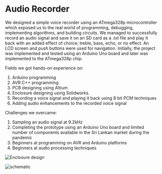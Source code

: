 # Audio Recorder
We designed a simple voice recorder using an ATmega328p microcontroller which exposed us to the real world of programming, debugging, implementing algorithms, and building circuits.
We managed to successfully record an audio signal and save it on an SD card as a .txt file and play it back with an added effect of choice; treble, bass, echo, or no effect. An LCD screen and push buttons were used for navigation. Initially, the project was implemented and tested using an Arduino Uno board and later was implemented to the ATmega328p chip. 

Fields we got hands-on experience on:
1. Arduino programming
2. AVR C++ programming
3. PCB designing using Altium
4. Enclosure designing using Solidworks. 
5. Recording a voice signal and playing it back using 8 bit PCM techniques
6. Adding audio enhancements to the recorded voice signal

Challenges we overcame:
1. Sampling an audio signal at 9.2kHz
2. Completing the prototype using an Arduino Uno board and limited number of components available in the Sri Lankan market during the pandemic 
3. Beginners at programming on AVR and Arduino platforms
4. Beginners at audio processing techniques

![Enclosure design](https://user-images.githubusercontent.com/81354047/202077059-b5b3f162-5635-43b1-9200-466b231e7144.jpg)

![schematic](https://user-images.githubusercontent.com/81354047/202077220-a6f35571-3d22-4f84-9aed-ad7fa25ef42f.jpg)
